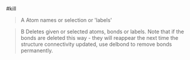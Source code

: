 #kill

>A Atom names or selection or 'labels'

>B Deletes given or selected atoms, bonds or labels. Note that if the bonds are deleted this way - they will reappear the next time the structure connectivity updated, use delbond to remove bonds permanently.

